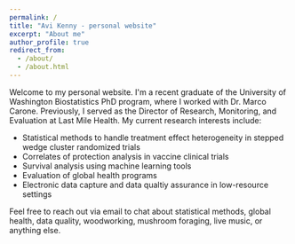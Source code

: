 ```yaml
---
permalink: /
title: "Avi Kenny - personal website"
excerpt: "About me"
author_profile: true
redirect_from: 
  - /about/
  - /about.html
---
```


Welcome to my personal website. I'm a recent graduate of the University of Washington Biostatistics PhD program, where I worked with Dr. Marco Carone. Previously, I served as the Director of Research, Monitoring, and Evaluation at Last Mile Health. My current research interests include:

* Statistical methods to handle treatment effect heterogeneity in stepped wedge cluster randomized trials
* Correlates of protection analysis in vaccine clinical trials
* Survival analysis using machine learning tools
* Evaluation of global health programs
* Electronic data capture and data qualtiy assurance in low-resource settings

Feel free to reach out via email to chat about statistical methods, global health, data quality, woodworking, mushroom foraging, live music, or anything else.
